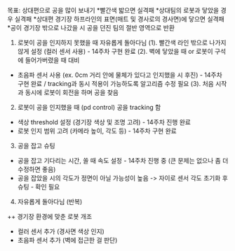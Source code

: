 목표: 상대편으로 공을 많이 보내기
*빨간색 밟으면 실격패
*상대팀의 로봇과 닿았을 경우 실격패
*상대편 경기장 하프라인의 표면(매트 및 경사로의 경사면)에 닿으면 실격패
*공이 경기장 밖으로 나갔을 시 공을 던진 팀의 절반 영역으로 반환

1. 로봇이 공을 인지하지 못했을 때 자유롭게 돌아다님
(1). 빨간색 라인 밖으로 나가지 않게 설정 (컬러 센서 사용) - 14주차 구현 완료
(2). 벽에 닿았을 때 or 로봇이 구석에 들어가버렸을 때 대비
-  초음파 센서 사용 (ex. 0cm 거리 안에 물체가 있다고 인지했을 시 후진) - 14주차 구현 완료 / tracking과 동시 적용이 가능하도록 알고리즘 수정 필요
(3). 처음 시작과 동시에 로봇이 회전을 하며 공을 찾음
2. 로봇이 공을 인지했을 때 (pd control) 공을 tracking 함
- 색상 threshold 설정 (경기장 색상 및 조명 고려) - 14주차 진행 완료
- 로봇 인지 범위 고려 (카메라 높이, 각도 등) - 14주차 구현 완료
3. 공을 잡고 슈팅 
- 공을 잡고 기다리는 시간, 쏠 때 속도 설정 - 14주차 진행 중 (큰 문제는 없으나 좀 더 수정하면 좋음)
- 공을 잡았을 시의 각도가 정면이 아닐 가능성이 높음 -> 자이로 센서 각도 초기화 후 슈팅 - 확인 필요
4. 자유롭게 돌아다님 (반복)

++ 경기장 환경에 맞춘 로봇 개조
- 컬러 센서 추가 (경사면 색상 인지)
- 초음파 센서 추가 (벽에 접근한 걸 판단)